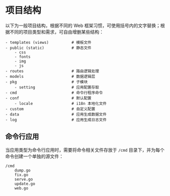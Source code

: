 # 项目结构

以下为一般项目结构，根据不同的 Web 框架习惯，可使用括号内的文字替换；根据不同的项目类型和需求，可自由增删某些结构：

```
- templates (views)          # 模板文件
- public (static)            # 静态文件
	- css                    
	- fonts                  
	- img                    
	- js                     
- routes                     # 路由逻辑处理
- models					 # 数据逻辑层
- pkg                        # 子模块
	- setting                # 应用配置存取
- cmd                        # 命令行程序命令
- conf                       # 默认配置
	- locale                 # i18n 本地化文件
- custom                     # 自定义配置
- data                       # 应用生成数据文件
- log                        # 应用生成日志文件
```

## 命令行应用

当应用类型为命令行应用时，需要将命令相关文件存放于 `/cmd` 目录下，并为每个命令创建一个单独的源文件：

```
/cmd
	dump.go
	fix.go
	serve.go
	update.go
	web.go
```

